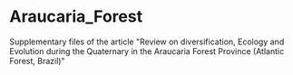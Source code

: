 # Araucaria_Forest
Supplementary files of the article "Review on diversification, Ecology and Evolution during the Quaternary in the Araucaria Forest Province (Atlantic Forest, Brazil)"
